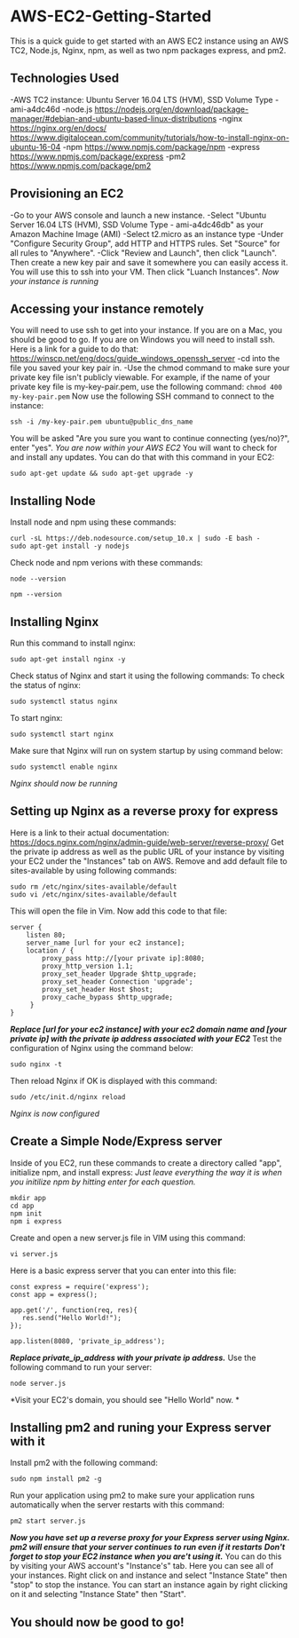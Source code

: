 # AWS-EC2-Getting-Started
This is a quick guide to get started with an AWS EC2 instance using an AWS TC2, Node.js, Nginx, npm, as well as two npm packages express, and pm2. 
## Technologies Used
-AWS TC2 instance: 
Ubuntu Server 16.04 LTS (HVM), SSD Volume Type - ami-a4dc46d 
-node.js 
https://nodejs.org/en/download/package-manager/#debian-and-ubuntu-based-linux-distributions
-nginx 
https://nginx.org/en/docs/ 
https://www.digitalocean.com/community/tutorials/how-to-install-nginx-on-ubuntu-16-04 
-npm 
https://www.npmjs.com/package/npm
-express
https://www.npmjs.com/package/express
-pm2 
https://www.npmjs.com/package/pm2
## Provisioning an EC2
-Go to your AWS console and launch a new instance. 
-Select "Ubuntu Server 16.04 LTS (HVM), SSD Volume Type - ami-a4dc46db" as your Amazon Machine Image (AMI)
-Select t2.micro as an instance type 
-Under "Configure Security Group", add HTTP and HTTPS rules. Set "Source" for all rules to "Anywhere".
-Click "Review and Launch", then click "Launch". Then create a new key pair and save it somewhere you can easily access it. You will use this to ssh into your VM. Then click "Luanch Instances". 
*Now your instance is running*
## Accessing your instance remotely
You will need to use ssh to get into your instance. If you are on a Mac, you should be good to go. If you are on Windows you will need to install ssh. Here is a link for a guide to do that: https://winscp.net/eng/docs/guide_windows_openssh_server
-cd into the file you saved your key pair in. 
-Use the chmod command to make sure your private key file isn't publicly viewable. For example, if the name of your private key file is my-key-pair.pem, use the following command: 
```chmod 400 my-key-pair.pem```
Now use the following SSH command to connect to the instance:
```
ssh -i /my-key-pair.pem ubuntu@public_dns_name
```
You will be asked "Are you sure you want to continue connecting (yes/no)?", enter "yes".
*You are now within your AWS EC2*
You will want to check for and install any updates. You can do that with this command in your EC2:
```
sudo apt-get update && sudo apt-get upgrade -y
```
## Installing Node
Install node and npm using these commands: 
```
curl -sL https://deb.nodesource.com/setup_10.x | sudo -E bash -
sudo apt-get install -y nodejs
```
Check node and npm verions with these commands: 
```
node --version
```
```
npm --version
```
## Installing Nginx
Run this command to install nginx: 
```
sudo apt-get install nginx -y
```
Check status of Nginx and start it using the following commands: 
To check the status of nginx: 
```
sudo systemctl status nginx  
```
To start nginx: 
```
sudo systemctl start nginx 
```
Make sure that Nginx will run on system startup by using command below: 
```
sudo systemctl enable nginx
```
*Nginx should now be running*
## Setting up Nginx as a reverse proxy for express
Here is a link to their actual documentation:
https://docs.nginx.com/nginx/admin-guide/web-server/reverse-proxy/
Get the private ip address as well as the public URL of your instance by visiting your EC2 under the "Instances" tab on AWS. 
Remove and add default file to sites-available by using following commands: 
```
sudo rm /etc/nginx/sites-available/default
sudo vi /etc/nginx/sites-available/default
```
This will open the file in Vim. Now add this code to that file: 
```
server {
    listen 80;
    server_name [url for your ec2 instance];
    location / {
        proxy_pass http://[your private ip]:8080;
        proxy_http_version 1.1;
        proxy_set_header Upgrade $http_upgrade;
        proxy_set_header Connection 'upgrade';
        proxy_set_header Host $host;
        proxy_cache_bypass $http_upgrade;
     }
}
```
***Replace [url for your ec2 instance] with your ec2 domain name and [your private ip] with the private ip address associated with your EC2***
Test the configuration of Nginx using the command below: 
```
sudo nginx -t
```
Then reload Nginx if OK is displayed with this command:
```
sudo /etc/init.d/nginx reload
```
*Nginx is now configured*
## Create a Simple Node/Express server
Inside of you EC2, run these commands to create a directory called "app", initialize npm, and install express:
*Just leave everything the way it is when you initilize npm by hitting enter for each question.*
```
mkdir app
cd app
npm init
npm i express
```
Create and open a new server.js file in VIM using this command:
```
vi server.js
```
Here is a basic express server that you can enter into this file:
```
const express = require('express');
const app = express();

app.get('/', function(req, res){
   res.send("Hello World!");
});

app.listen(8080, 'private_ip_address');
```
***Replace private_ip_address with your private ip address.***
Use the following command to run your server: 
```
node server.js
```
*Visit your EC2's domain, you should see "Hello World" now. *
## Installing pm2 and runing your Express server with it
Install pm2 with the following command: 
```
sudo npm install pm2 -g
```
Run your application using pm2 to make sure your application runs automatically when the server restarts with this command:
```
pm2 start server.js
```
***Now you have set up a reverse proxy for your Express server using Nginx. pm2 will ensure that your server continues to run even if it restarts***
***Don't forget to stop your EC2 instance when you are't using it.***
You can do this by visiting your AWS account's "Instance's" tab. Here you can see all of your instances. Right click on and instance and select "Instance State" then "stop" to stop the instance. You can start an instance again by right clicking on it and selecting "Instance State" then "Start".
## You should now be good to go!
